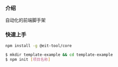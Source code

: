 ### 介绍

自动化的前端脚手架

### 快速上手

```bash
npm install -g @eit-tool/core

$ mkdir template-example && cd template-example
$ npm init [项目名称]
```
